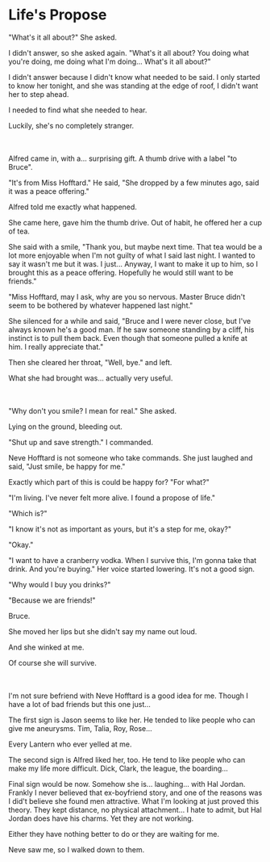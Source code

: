 # Life's Propose

"What's it all about?" She asked.

I didn't answer, so she asked again. "What's it all about? You doing what you're doing, me doing what I'm doing... What's it all about?"

I didn't answer because I didn't know what needed to be said. I only started to know her tonight, and she was standing at the edge of roof, I didn't want her to step ahead.

I needed to find what she needed to hear.

Luckily, she's no completely stranger.

<br>


<br>
Alfred came in, with a... surprising gift. A thumb drive with a label "to Bruce".

"It's from Miss Hofftard." He said, "She dropped by a few minutes ago, said it was a peace offering."

Alfred told me exactly what happened.

She came here, gave him the thumb drive. Out of habit, he offered her a cup of tea.

She said with a smile, "Thank you, but maybe next time. That tea would be a lot more enjoyable when I'm not guilty of what I said last night. I wanted to say it wasn't me but it was. I just... Anyway, I want to make it up to him, so I brought this as a peace offering. Hopefully he would still want to be friends."

"Miss Hofftard, may I ask, why are you so nervous. Master Bruce didn't seem to be bothered by whatever happened last night."

She silenced for a while and said, "Bruce and I were never close, but I've always known he's a good man. If he saw someone standing by a cliff, his instinct is to pull them back. Even though that someone pulled a knife at him. I really appreciate that."

Then she cleared her throat, "Well, bye." and left.

What she had brought was... actually very useful.

<br>


<br>
"Why don't you smile? I mean for real." She asked.

Lying on the ground, bleeding out.

"Shut up and save strength." I commanded.

Neve Hofftard is not someone who take commands. She just laughed and said, "Just smile, be happy for me."

Exactly which part of this is could be happy for? "For what?"

"I'm living. I've never felt more alive. I found a propose of life."

"Which is?"

"I know it's not as important as yours, but it's a step for me, okay?"

"Okay."

"I want to have a cranberry vodka. When I survive this, I'm gonna take that drink. And you're buying." Her voice started lowering. It's not a good sign.

"Why would I buy you drinks?"

"Because we are friends!"

Bruce.

She moved her lips but she didn't say my name out loud.

And she winked at me.

Of course she will survive.

<br>


<br>
I'm not sure befriend with Neve Hofftard is a good idea for me. Though I have a lot of bad friends but this one just...

The first sign is Jason seems to like her. He tended to like people who can give me aneurysms. Tim, Talia, Roy, Rose...

Every Lantern who ever yelled at me.

The second sign is Alfred liked her, too. He tend to like people who can make my life more difficult. Dick, Clark, the league, the boarding...

Final sign would be now. Somehow she is... laughing... with Hal Jordan. Frankly I never believed that ex-boyfriend story, and one of the reasons was I did't believe she found men attractive. What I'm looking at just proved this theory. They kept distance, no physical attachment... I hate to admit, but Hal Jordan does have his charms. Yet they are not working.

Either they have nothing better to do or they are waiting for me.

Neve saw me, so I walked down to them.

